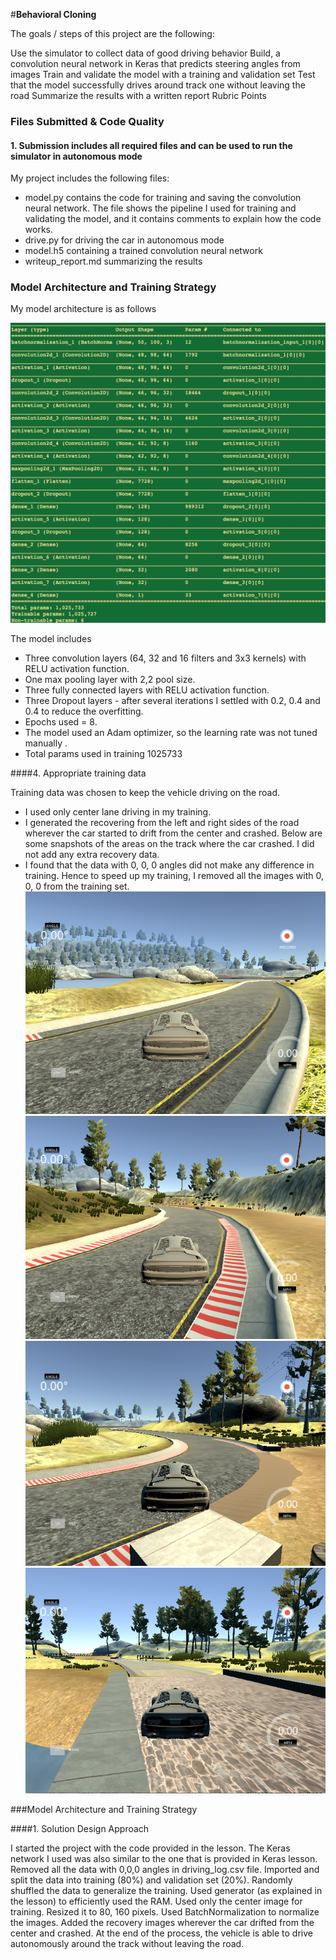 #**Behavioral Cloning** 

The goals / steps of this project are the following:

Use the simulator to collect data of good driving behavior
Build, a convolution neural network in Keras that predicts steering angles from images
Train and validate the model with a training and validation set
Test that the model successfully drives around track one without leaving the road
Summarize the results with a written report
Rubric Points

### Files Submitted & Code Quality

#### 1. Submission includes all required files and can be used to run the simulator in autonomous mode

My project includes the following files:

* model.py contains the code for training and saving the convolution neural network. The file shows the pipeline I used for training and validating the model, and it contains comments to explain how the code works.
* drive.py for driving the car in autonomous mode
* model.h5 containing a trained convolution neural network
* writeup_report.md summarizing the results

### Model Architecture and Training Strategy

My model architecture is as follows

![Architecture](https://github.com/pssdc/CarND-Behavioral-Cloning-P3/blob/master/model_layers.png)

The model includes 
* Three convolution layers (64, 32 and 16 filters and 3x3 kernels) with RELU activation function.
* One max pooling layer with 2,2 pool size.
* Three fully connected layers with RELU activation function.
* Three Dropout layers - after several iterations I settled with 0.2, 0.4 and 0.4 to reduce the overfitting.
* Epochs used = 8.
* The model used an Adam optimizer, so the learning rate was not tuned manually .
* Total params used in training 1025733


####4. Appropriate training data

Training data was chosen to keep the vehicle driving on the road. 
* I used only center lane driving in my training. 
* I generated the recovering from the left and right sides of the road wherever the car started to drift from the center and crashed. Below are some snapshots of the areas on the track where the car crashed. I did not add any extra recovery data. 
* I found that the data with 0, 0, 0 angles did not make any difference in training. Hence to speed up my training, I removed all the images with 0, 0, 0 from the training set. 
![recovery1](https://github.com/pssdc/CarND-Behavioral-Cloning-P3/blob/master/recovery6.png)
![recovery2](https://github.com/pssdc/CarND-Behavioral-Cloning-P3/blob/master/recovery2.png)
![recovery3](https://github.com/pssdc/CarND-Behavioral-Cloning-P3/blob/master/recovery5.png)
![recovery4](https://github.com/pssdc/CarND-Behavioral-Cloning-P3/blob/master/recovery4.png)


###Model Architecture and Training Strategy

####1. Solution Design Approach

I started the project with the code provided in the lesson. 
The Keras network I used was also similar to the one that is provided in Keras lesson.  
Removed all the data with 0,0,0 angles in driving_log.csv file.
Imported and split the data into training (80%) and validation set (20%).
Randomly shuffled the data to generalize the training.
Used generator (as explained in the lesson) to efficiently used the RAM. 
Used only the center image for training. Resized it to 80, 160 pixels.
Used BatchNormalization to normalize the images. 
Added the recovery images wherever the car drifted from the center and crashed. 
At the end of the process, the vehicle is able to drive autonomously around the track without leaving the road.

